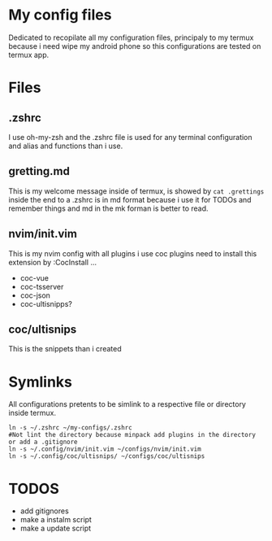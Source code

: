 # My config files
Dedicated to recopilate all my configuration files, principaly to my termux because i need wipe my android phone so this configurations are tested on termux app.

# Files 
## .zshrc
I use oh-my-zsh and the .zshrc file is used for any terminal configuration and alias and functions than i use.

## gretting.md
This is my welcome message inside of termux, is showed by `cat .grettings` inside the end to a .zshrc is in md format because i use it for TODOs and remember things and md in the mk forman is better to read.

## nvim/init.vim
This is my nvim config with all plugins i use
coc plugins need to install this extension by :CocInstall ...
* coc-vue
* coc-tsserver
* coc-json
* coc-ultisnipps?

## coc/ultisnips
This is the snippets than i created

# Symlinks
All configurations pretents to be simlink to a respective file or directory inside termux.

```
ln -s ~/.zshrc ~/my-configs/.zshrc
#Not lint the directory because minpack add plugins in the directory or add a .gitignore
ln -s ~/.config/nvim/init.vim ~/configs/nvim/init.vim
ln -s ~/.config/coc/ultisnips/ ~/configs/coc/ultisnips
```

# TODOS
* add gitignores
* make a instalm script
* make a update script
